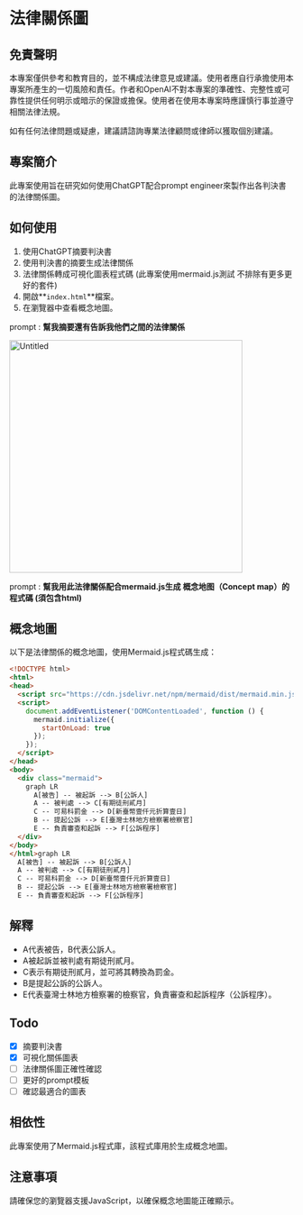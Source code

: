 # 法律關係圖

## 免責聲明

本專案僅供參考和教育目的，並不構成法律意見或建議。使用者應自行承擔使用本專案所產生的一切風險和責任。作者和OpenAI不對本專案的準確性、完整性或可靠性提供任何明示或暗示的保證或擔保。使用者在使用本專案時應謹慎行事並遵守相關法律法規。

如有任何法律問題或疑慮，建議請諮詢專業法律顧問或律師以獲取個別建議。

## **專案簡介**
此專案使用旨在研究如何使用ChatGPT配合prompt engineer來製作出各判決書的法律關係圖。

## **如何使用**

1. 使用ChatGPT摘要判決書
2. 使用判決書的摘要生成法律關係
3. 法律關係轉成可視化圖表程式碼 (此專案使用mermaid.js測試 不排除有更多更好的套件)
4. 開啟**`index.html`**檔案。
5. 在瀏覽器中查看概念地圖。

prompt : **幫我摘要還有告訴我他們之間的法律關係**

<img width="413" alt="Untitled" src="https://github.com/yztracker/EzLaw/assets/39402524/dd19a304-f3d9-4d72-af69-a5a3daa8eb7c">

prompt : **幫我用此法律關係配合mermaid.js生成 概念地图（Concept map）的程式碼 (須包含html)**

## **概念地圖**

以下是法律關係的概念地圖，使用Mermaid.js程式碼生成：

```html
<!DOCTYPE html>
<html>
<head>
  <script src="https://cdn.jsdelivr.net/npm/mermaid/dist/mermaid.min.js"></script>
  <script>
    document.addEventListener('DOMContentLoaded', function () {
      mermaid.initialize({
        startOnLoad: true
      });
    });
  </script>
</head>
<body>
  <div class="mermaid">
    graph LR
      A[被告] -- 被起訴 --> B[公訴人]
      A -- 被判處 --> C[有期徒刑貳月]
      C -- 可易科罰金 --> D[新臺幣壹仟元折算壹日]
      B -- 提起公訴 --> E[臺灣士林地方檢察署檢察官]
      E -- 負責審查和起訴 --> F[公訴程序]
  </div>
</body>
</html>graph LR
  A[被告] -- 被起訴 --> B[公訴人]
  A -- 被判處 --> C[有期徒刑貳月]
  C -- 可易科罰金 --> D[新臺幣壹仟元折算壹日]
  B -- 提起公訴 --> E[臺灣士林地方檢察署檢察官]
  E -- 負責審查和起訴 --> F[公訴程序]

```

## **解釋**

- A代表被告，B代表公訴人。
- A被起訴並被判處有期徒刑貳月。
- C表示有期徒刑貳月，並可將其轉換為罰金。
- B是提起公訴的公訴人。
- E代表臺灣士林地方檢察署的檢察官，負責審查和起訴程序（公訴程序）。

## Todo

- [x]  摘要判決書
- [x]  可視化關係圖表
- [ ]  法律關係圖正確性確認
- [ ]  更好的prompt模板
- [ ]  確認最適合的圖表

## **相依性**

此專案使用了Mermaid.js程式庫，該程式庫用於生成概念地圖。

## **注意事項**

請確保您的瀏覽器支援JavaScript，以確保概念地圖能正確顯示。
